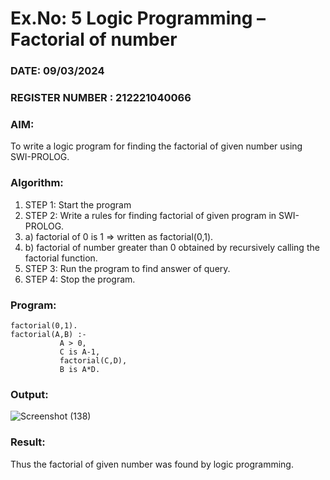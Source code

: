 # Ex.No: 5   Logic Programming – Factorial of number   
### DATE: 09/03/2024                                                                           
### REGISTER NUMBER : 212221040066
### AIM: 
To  write  a logic program for finding the factorial of given number using SWI-PROLOG. 
### Algorithm:
1. STEP 1: Start the program
2. STEP 2:  Write a rules for finding factorial of given program in SWI-PROLOG.
3.   a)	factorial of 0 is 1 => written as factorial(0,1).
4.   b)	factorial of number greater than 0 obtained by recursively calling the factorial    function.
5. STEP 3: Run the program  to find answer of  query.
6. STEP 4: Stop the program.

### Program:
```
factorial(0,1).
factorial(A,B) :-  
           A > 0, 
           C is A-1,
           factorial(C,D),
           B is A*D.
```
### Output:
![Screenshot (138)](https://github.com/Jayalakshm1/AI_Lab_2023-24/assets/130430542/0918e04b-1848-494a-94e2-1a3224e58f94)
### Result:
Thus the factorial of given number was found by logic programming. 
